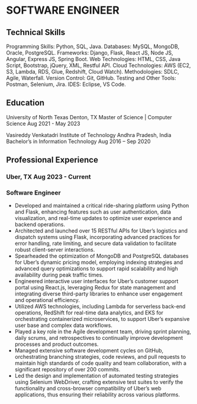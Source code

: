 # SOFTWARE ENGINEER

## Technical Skills
Programming Skills:	    	Python, SQL, Java.
Databases:			          MySQL, MongoDB, Oracle, PostgreSQL.
Frameworks:			          Django, Flask, React JS, Node JS, Angular, Express JS, Spring Boot.
Web Technologies:		      HTML, CSS, Java Script, Bootstrap, jQuery, XML, Restful API. 
Cloud Technologies:		    AWS (EC2, S3, Lambda, RDS, Glue, Redshift, Cloud Watch). 
Methodologies:			      SDLC, Agile, Waterfall.
Version Control:		      Git, GitHub.
Testing and Other Tools:	Postman, Selenium, Jira.
IDES:				              Eclipse, VS Code.

## Education
University of North Texas Denton, TX
Master of Science | Computer Science	                                                                                                                                    Aug 2021 - May 2023

Vasireddy Venkatadri Institute of Technology Andhra Pradesh, India
Bachelor’s in Information Technology                                                                                                                                         Aug 2016 – Sep 2020


## Professional Experience  
### Uber, TX 												                                   Aug 2023 - Current
### Software Engineer
-	Developed and maintained a critical ride-sharing platform using Python and Flask, enhancing features such as user authentication, data visualization, and real-time updates to optimize user experience and backend operations.
-	Architected and launched over 15 RESTful APIs for Uber’s logistics and dispatch systems using Flask, incorporating advanced practices for error handling, rate limiting, and secure data validation to facilitate robust client-server interactions.
-	Spearheaded the optimization of MongoDB and PostgreSQL databases for Uber’s dynamic pricing model, employing indexing strategies and advanced query optimizations to support rapid scalability and high availability during peak traffic times.
-	Engineered interactive user interfaces for Uber’s customer support portal using React.js, leveraging Redux for state management and integrating diverse third-party libraries to enhance user engagement and operational efficiency.
-	Utilized AWS technologies, including Lambda for serverless back-end operations, RedShift for real-time data analytics, and EKS for orchestrating containerized microservices, to support Uber’s expansive user base and complex data workflows.
-	Played a key role in the Agile development team, driving sprint planning, daily scrums, and retrospectives to continually improve development processes and product outcomes.
-	Managed extensive software development cycles on GitHub, orchestrating branching strategies, code reviews, and pull requests to maintain high standards of code quality and team collaboration, with a significant repository of over 200 commits.
-	Led the design and implementation of automated testing strategies using Selenium WebDriver, crafting extensive test suites to verify the functionality and cross-browser compatibility of Uber’s web applications, thus ensuring their reliability across various platforms.
